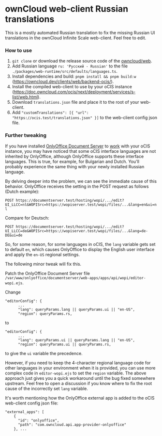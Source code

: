 # ownCloud web-client Russian translations
This is a mostly automated Russian translation to fix the missing Russian UI translations in the ownCloud Infinite Scale web-client. Feel free to edit.

### How to use

1. `git clone` or download the release source code of the [owncloud/web](https://github.com/owncloud/web).
2. Add Russian language `ru: 'Русский - Russian'` to the file `./packages/web-runtime/src/defaults/languages.ts`.
3. Install dependencies and build: `pnpm install && pnpm build:w` (https://owncloud.dev/clients/web/backend-ocis/).
4. Install the compiled web-client to use by your oCIS instance (https://doc.owncloud.com/ocis/next/deployment/services/s-list/web.html).
5. Download `translations.json` file and place it to the root of your web-client.
6. Add `"customTranslations": [{ "url": "https://ocis.test/translations.json" }]` to the web-client config json file.

### Further tweaking

If you have installed [OnlyOffice Document Server](https://helpcenter.onlyoffice.com/installation/docs-community-index.aspx) to [work](https://doc.owncloud.com/ocis/next/conf-examples/office/office-integration.html) with your oCIS instance, you may have noticed that some oCIS interface languages ​​are not inherited by OnlyOffice, although OnlyOffice supports these interface languages. This is true, for example, for Bulgarian and Dutch. You'll probably experience the same thing with your newly installed Russian language.

By delving deeper into the problem, we can see the immediate cause of this behavior. OnlyOffice receives the setting in the POST request as follows (Dutch example):

`POST https://documentserver.test/hosting/wopi/.../edit?UI_LLCC=nl&WOPISrc=https://wopiserver.test/wopi/files/...&lang=en&ui=nl`

Compare for Deutsch:

`POST https://documentserver.test/hosting/wopi/.../edit?UI_LLCC=de&WOPISrc=https://wopiserver.test/wopi/files/...&lang=de-DE&ui=de`

So, for some reason, for some languages ​​in oCIS, the `lang` variable gets set to default `en`, which causes OnlyOffice to display the English user interface and apply the `en-US` regional settings.

The following minor tweak will fix this.

Patch the OnlyOffice Document Server file `/var/www/onlyoffice/documentserver/web-apps/apps/api/wopi/editor-wopi.ejs`.

Change
```
"editorConfig": {
      ...
      "lang": queryParams.lang || queryParams.ui || "en-US",
      "region": queryParams.rs,
```
to
```
"editorConfig": {
      ...
      "lang": queryParams.ui || queryParams.lang || "en-US",
      "region": queryParams.ui || queryParams.rs,
```
to give the `ui` variable the precedence.

However, if you need to keep the 4-character regional language code for other languages in your environment when it is provided, you can use more complex code in `editor-wopi.ejs` to set the `region` variable. The above approach just gives you a quick workaround until the bug fixed somewhere upstream. Feel free to open a discussion if you know where to fix the root cause of the incorrectly set `lang` variable.

It's worth mentioning how the OnlyOffice external app is added to the oCIS web-client config json file:
```
"external_apps": [
    {
      "id": "onlyoffice",
      "path": "com.owncloud.api.app-provider-onlyoffice"
    }, ...
```
